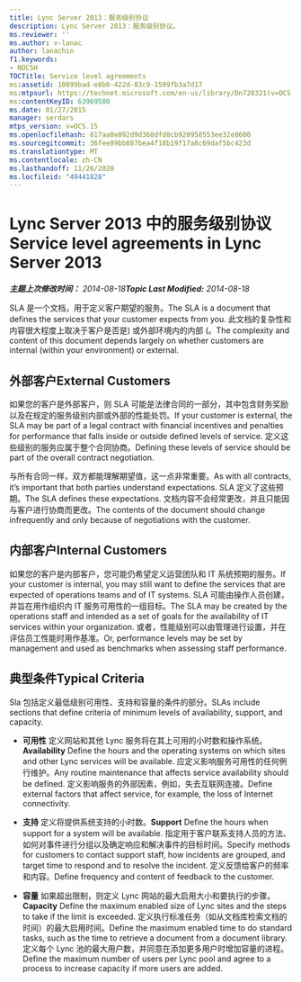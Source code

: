 ```yaml
---
title: Lync Server 2013：服务级别协议
description: Lync Server 2013：服务级别协议。
ms.reviewer: ''
ms.author: v-lanac
author: lanachin
f1.keywords:
- NOCSH
TOCTitle: Service level agreements
ms:assetid: 10899bad-e8b0-422d-83c9-1599fb3a7d17
ms:mtpsurl: https://technet.microsoft.com/en-us/library/Dn720321(v=OCS.15)
ms:contentKeyID: 63969580
ms.date: 01/27/2015
manager: serdars
mtps_version: v=OCS.15
ms.openlocfilehash: 817aa8e092d9d368dfd8cb920958553ee32e8600
ms.sourcegitcommit: 36fee89bb887bea4f18b19f17a8c69daf5bc423d
ms.translationtype: MT
ms.contentlocale: zh-CN
ms.lasthandoff: 11/26/2020
ms.locfileid: "49441828"
---
```

# <a name="service-level-agreements-in-lync-server-2013"></a><span data-ttu-id="c36f6-103">Lync Server 2013 中的服务级别协议</span><span class="sxs-lookup"><span data-stu-id="c36f6-103">Service level agreements in Lync Server 2013</span></span>

<div data-xmlns="http://www.w3.org/1999/xhtml">

<div class="topic" data-xmlns="http://www.w3.org/1999/xhtml" data-msxsl="urn:schemas-microsoft-com:xslt" data-cs="https://msdn.microsoft.com/">

<div data-asp="https://msdn2.microsoft.com/asp">



</div>

<div id="mainSection">

<div id="mainBody"><span data-ttu-id="c36f6-104">

<span> </span></span><span class="sxs-lookup"><span data-stu-id="c36f6-104">

<span> </span></span></span>

<span data-ttu-id="c36f6-105">_**主题上次修改时间：** 2014-08-18_</span><span class="sxs-lookup"><span data-stu-id="c36f6-105">_**Topic Last Modified:** 2014-08-18_</span></span>

<span data-ttu-id="c36f6-106">SLA 是一个文档，用于定义客户期望的服务。</span><span class="sxs-lookup"><span data-stu-id="c36f6-106">The SLA is a document that defines the services that your customer expects from you.</span></span> <span data-ttu-id="c36f6-107">此文档的复杂性和内容很大程度上取决于客户是否是) 或外部环境内的内部 (。</span><span class="sxs-lookup"><span data-stu-id="c36f6-107">The complexity and content of this document depends largely on whether customers are internal (within your environment) or external.</span></span>

<div>

## <a name="external-customers"></a><span data-ttu-id="c36f6-108">外部客户</span><span class="sxs-lookup"><span data-stu-id="c36f6-108">External Customers</span></span>

<span data-ttu-id="c36f6-109">如果您的客户是外部客户，则 SLA 可能是法律合同的一部分，其中包含财务奖励以及在规定的服务级别内部或外部的性能处罚。</span><span class="sxs-lookup"><span data-stu-id="c36f6-109">If your customer is external, the SLA may be part of a legal contract with financial incentives and penalties for performance that falls inside or outside defined levels of service.</span></span> <span data-ttu-id="c36f6-110">定义这些级别的服务应属于整个合同协商。</span><span class="sxs-lookup"><span data-stu-id="c36f6-110">Defining these levels of service should be part of the overall contract negotiation.</span></span>

<span data-ttu-id="c36f6-111">与所有合同一样，双方都能理解期望值，这一点非常重要。</span><span class="sxs-lookup"><span data-stu-id="c36f6-111">As with all contracts, it’s important that both parties understand expectations.</span></span> <span data-ttu-id="c36f6-112">SLA 定义了这些预期。</span><span class="sxs-lookup"><span data-stu-id="c36f6-112">The SLA defines these expectations.</span></span> <span data-ttu-id="c36f6-113">文档内容不会经常更改，并且只能因与客户进行协商而更改。</span><span class="sxs-lookup"><span data-stu-id="c36f6-113">The contents of the document should change infrequently and only because of negotiations with the customer.</span></span>

</div>

<div>

## <a name="internal-customers"></a><span data-ttu-id="c36f6-114">内部客户</span><span class="sxs-lookup"><span data-stu-id="c36f6-114">Internal Customers</span></span>

<span data-ttu-id="c36f6-115">如果您的客户是内部客户，您可能仍希望定义运营团队和 IT 系统预期的服务。</span><span class="sxs-lookup"><span data-stu-id="c36f6-115">If your customer is internal, you may still want to define the services that are expected of operations teams and of IT systems.</span></span> <span data-ttu-id="c36f6-116">SLA 可能由操作人员创建，并旨在用作组织内 IT 服务可用性的一组目标。</span><span class="sxs-lookup"><span data-stu-id="c36f6-116">The SLA may be created by the operations staff and intended as a set of goals for the availability of IT services within your organization.</span></span> <span data-ttu-id="c36f6-117">或者，性能级别可以由管理进行设置，并在评估员工性能时用作基准。</span><span class="sxs-lookup"><span data-stu-id="c36f6-117">Or, performance levels may be set by management and used as benchmarks when assessing staff performance.</span></span>

</div>

<div>

## <a name="typical-criteria"></a><span data-ttu-id="c36f6-118">典型条件</span><span class="sxs-lookup"><span data-stu-id="c36f6-118">Typical Criteria</span></span>

<span data-ttu-id="c36f6-119">Sla 包括定义最低级别可用性、支持和容量的条件的部分。</span><span class="sxs-lookup"><span data-stu-id="c36f6-119">SLAs include sections that define criteria of minimum levels of availability, support, and capacity.</span></span>

  - <span data-ttu-id="c36f6-120">**可用性**   定义网站和其他 Lync 服务将在其上可用的小时数和操作系统。</span><span class="sxs-lookup"><span data-stu-id="c36f6-120">**Availability**   Define the hours and the operating systems on which sites and other Lync services will be available.</span></span> <span data-ttu-id="c36f6-121">应定义影响服务可用性的任何例行维护。</span><span class="sxs-lookup"><span data-stu-id="c36f6-121">Any routine maintenance that affects service availability should be defined.</span></span> <span data-ttu-id="c36f6-122">定义影响服务的外部因素，例如，失去互联网连接。</span><span class="sxs-lookup"><span data-stu-id="c36f6-122">Define external factors that affect service, for example, the loss of Internet connectivity.</span></span>

  - <span data-ttu-id="c36f6-123">**支持**   定义将提供系统支持的小时数。</span><span class="sxs-lookup"><span data-stu-id="c36f6-123">**Support**   Define the hours when support for a system will be available.</span></span> <span data-ttu-id="c36f6-124">指定用于客户联系支持人员的方法、如何对事件进行分组以及确定响应和解决事件的目标时间。</span><span class="sxs-lookup"><span data-stu-id="c36f6-124">Specify methods for customers to contact support staff, how incidents are grouped, and target time to respond and to resolve the incident.</span></span> <span data-ttu-id="c36f6-125">定义反馈给客户的频率和内容。</span><span class="sxs-lookup"><span data-stu-id="c36f6-125">Define frequency and content of feedback to the customer.</span></span>

  - <span data-ttu-id="c36f6-126">**容量**   如果超出限制，则定义 Lync 网站的最大启用大小和要执行的步骤。</span><span class="sxs-lookup"><span data-stu-id="c36f6-126">**Capacity**   Define the maximum enabled size of Lync sites and the steps to take if the limit is exceeded.</span></span> <span data-ttu-id="c36f6-127">定义执行标准任务（如从文档库检索文档的时间）的最大启用时间。</span><span class="sxs-lookup"><span data-stu-id="c36f6-127">Define the maximum enabled time to do standard tasks, such as the time to retrieve a document from a document library.</span></span> <span data-ttu-id="c36f6-128">定义每个 Lync 池的最大用户数，并同意在添加更多用户时增加容量的进程。</span><span class="sxs-lookup"><span data-stu-id="c36f6-128">Define the maximum number of users per Lync pool and agree to a process to increase capacity if more users are added.</span></span>

<span data-ttu-id="c36f6-129"></div>

</div>

<span> </span>

</div>

</div>

</span><span class="sxs-lookup"><span data-stu-id="c36f6-129"></div>

</div>

<span> </span>

</div>

</div>

</span></span></div>

